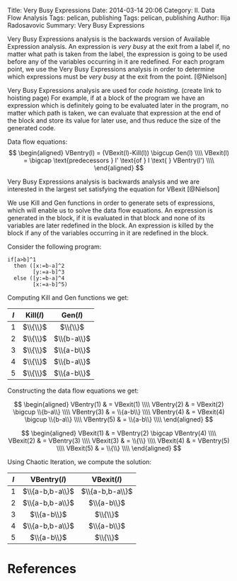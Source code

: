 Title: Very Busy Expressions
Date: 2014-03-14 20:06
Category: II. Data Flow Analysis
Tags: pelican, publishing
Tags: pelican, publishing
Author: Ilija Radosavovic
Summary: Very Busy Expressions


Very Busy Expressions analysis is the backwards version of Available Expression analysis.
An expression is *very busy* at the exit from a label if, no matter what path is taken from the
label, the expression is going to be used before any of the variables occurring in it are redefined.
For each program point, we use the Very Busy Expressions analysis in order to determine
which expressions must be *very busy* at the exit from the point. [@Nielson]

Very Busy Expressions analysis are used for *code hoisting*. (create link to hoisting page)
For example, if at a block of the program we have an expression which is definitely going to be
evaluated later in the program, no matter which path is taken, we can evaluate
that expression at the end of the block and store its value for later use,
and thus reduce the size of the generated code.

Data flow equations:
$$
  \begin{aligned}
  VBentry(l)  = (VBexit(l)-Kill(l)) \bigcup Gen(l)  \\\\
  VBexit(l) = \bigcap \text{predecessors  } l' \text{of } l \text{ } VBentry(l') \\\\
  \end{aligned}
$$

Very Busy Expressions analysis is backwards analysis and we are interested in the largest
set satisfying the equation for VBexit [@Nielson]

We use Kill and Gen functions in order to generate sets of expressions,
which will enable us to solve the data flow equations.
An expression is generated in the block, if it is evaluated in that block and none of its variables are later redefined in the block.
An expression is killed by the block if any of the variables occurring in it are redefined in the block.

Consider the following program:

    if[a>b]^1
      then ([x:=b-a]^2
            [y:=a-b]^3
      else ([y:=b-a]^4
            [x:=a-b]^5)

Computing Kill and Gen functions we get:

|<center>$l$</center>|<center>Kill($l$)</center> | <center>Gen($l$)<center/>  |
|:--:|:----------:|:-------------:|
| 1 | $\\{\\}$   | $\\{\\}$      |
| 2 | $\\{\\}$   | $\\{b-a\\}$ |
| 3 | $\\{\\}$   | $\\{a-b\\}$ |
| 4 | $\\{\\}$   | $\\{b-a\\}$ |
| 5 | $\\{\\}$   | $\\{a-b\\}$ |

Constructing the data flow equations we get:

$$
  \begin{aligned}
    VBentry(1) & = VBexit(1) \\\\
    VBentry(2) & = VBexit(2) \bigcup \\{b-a\\} \\\\
    VBentry(3) & = \\{a-b\\} \\\\
    VBentry(4) & = VBexit(4) \bigcup \\{b-a\\} \\\\
    VBentry(5) & = \\{a-b\\} \\\\
  \end{aligned}
$$

$$
  \begin{aligned}
    VBexit(1) & = VBentry(2) \bigcap VBentry(4) \\\\
    VBexit(2) & = VBentry(3) \\\\
    VBexit(3) & = \\{\\} \\\\
    VBexit(4) & = VBentry(5) \\\\
    VBexit(5) & = \\{\\} \\\\
  \end{aligned}
$$

Using Chaotic Iteration, we compute the solution:

|<center>$l$</center>| <center>VBentry($l$)</center> | <center>VBexit($l$)</center>  |
|:-:|:---------------:|:---------------:|
| 1 | $\\{a-b,b-a\\}$ | $\\{a-b,b-a\\}$ |
| 2 | $\\{a-b,b-a\\}$ | $\\{a-b\\}$     |
| 3 | $\\{a-b\\}$     | $\\{\\}$        |
| 4 | $\\{a-b,b-a\\}$ | $\\{a-b\\}$     |
| 5 | $\\{a-b\\}$     | $\\{\\}$        |



References
==========
[@Nielson "Nielson, Flemming, Hanne R. Nielson, and Chris Hankin. Principles of program analysis. Springer, 1999. Page 44-47"]: http://www2.imm.dtu.dk/~hrni/PPA/ppa.html
